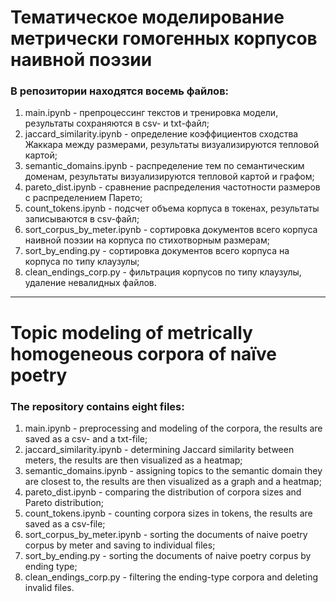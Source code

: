 # Тематическое моделирование метрически гомогенных корпусов наивной поэзии

### В репозитории находятся восемь файлов:
1. main.ipynb - препроцессинг текстов и тренировка модели, результаты сохраняются в csv- и txt-файл;
2. jaccard_similarity.ipynb - определение коэффициентов сходства Жаккара между размерами, результаты визуализируются тепловой картой; 
3. semantic_domains.ipynb - распределение тем по семантическим доменам, результаты визуализируются тепловой картой и графом;
4. pareto_dist.ipynb - сравнение распределения частотности размеров с распределением Парето;
5. count_tokens.ipynb - подсчет объема корпуса в токенах, результаты записываются в csv-файл;
6. sort_corpus_by_meter.ipynb - сортировка документов всего корпуса наивной поэзии на корпуса по стихотворным размерам;
7. sort_by_ending.py - сортировка документов всего корпуса на корпуса по типу клаузулы;
8. clean_endings_corp.py - фильтрация корпусов по типу клаузулы, удаление невалидных файлов. 
 
***
# Topic modeling of metrically homogeneous corpora of naïve poetry

### The repository contains eight files:
1. main.ipynb - preprocessing and modeling of the corpora, the results are saved as a csv- and a txt-file;
2. jaccard_similarity.ipynb - determining Jaccard similarity between meters, the results are then visualized as a heatmap;
3. semantic_domains.ipynb - assigning topics to the semantic domain they are closest to, the results are then visualized as a graph and a heatmap;
4. pareto_dist.ipynb - comparing the distribution of corpora sizes and Pareto distribution;
5. count_tokens.ipynb - counting corpora sizes in tokens, the results are saved as a csv-file;
6. sort_corpus_by_meter.ipynb - sorting the documents of naive poetry corpus by meter and saving to individual files;
8. sort_by_ending.py - sorting the documents of naive poetry corpus by ending type;
9. clean_endings_corp.py - filtering the ending-type corpora and deleting invalid files.

